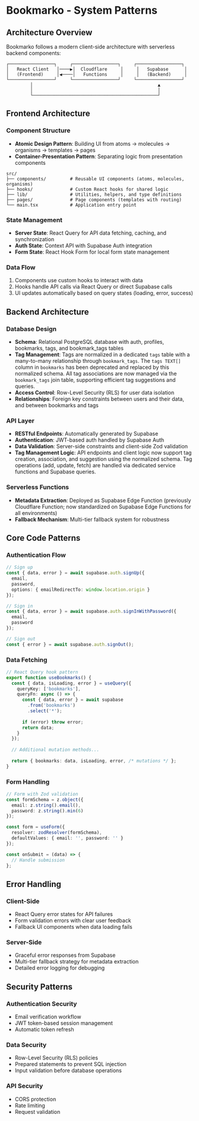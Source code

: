 # Bookmarko - System Patterns

## Architecture Overview

Bookmarko follows a modern client-side architecture with serverless backend components:

```
┌─────────────────┐     ┌─────────────────┐     ┌─────────────────┐
│   React Client   │────▶│  Cloudflare     │     │   Supabase      │
│   (Frontend)     │◀────│   Functions     │     │   (Backend)     │
└─────────────────┘     └─────────────────┘     └─────────────────┘
         │                                               ▲
         │                                               │
         └───────────────────────────────────────────────┘
```

## Frontend Architecture

### Component Structure
- **Atomic Design Pattern**: Building UI from atoms → molecules → organisms → templates → pages
- **Container-Presentation Pattern**: Separating logic from presentation components

```
src/
├── components/         # Reusable UI components (atoms, molecules, organisms)
├── hooks/              # Custom React hooks for shared logic
├── lib/                # Utilities, helpers, and type definitions
├── pages/              # Page components (templates with routing)
└── main.tsx            # Application entry point
```

### State Management
- **Server State**: React Query for API data fetching, caching, and synchronization
- **Auth State**: Context API with Supabase Auth integration
- **Form State**: React Hook Form for local form state management

### Data Flow
1. Components use custom hooks to interact with data
2. Hooks handle API calls via React Query or direct Supabase calls
3. UI updates automatically based on query states (loading, error, success)

## Backend Architecture

### Database Design
- **Schema**: Relational PostgreSQL database with auth, profiles, bookmarks, tags, and bookmark_tags tables
- **Tag Management**: Tags are normalized in a dedicated `tags` table with a many-to-many relationship through `bookmark_tags`. The `tags TEXT[]` column in `bookmarks` has been deprecated and replaced by this normalized schema. All tag associations are now managed via the `bookmark_tags` join table, supporting efficient tag suggestions and queries.
- **Access Control**: Row-Level Security (RLS) for user data isolation
- **Relationships**: Foreign key constraints between users and their data, and between bookmarks and tags

### API Layer
- **RESTful Endpoints**: Automatically generated by Supabase
- **Authentication**: JWT-based auth handled by Supabase Auth
- **Data Validation**: Server-side constraints and client-side Zod validation
- **Tag Management Logic**: API endpoints and client logic now support tag creation, association, and suggestion using the normalized schema. Tag operations (add, update, fetch) are handled via dedicated service functions and Supabase queries.

### Serverless Functions
- **Metadata Extraction**: Deployed as Supabase Edge Function (previously Cloudflare Function; now standardized on Supabase Edge Functions for all environments)
- **Fallback Mechanism**: Multi-tier fallback system for robustness

## Core Code Patterns

### Authentication Flow
```typescript
// Sign up
const { data, error } = await supabase.auth.signUp({
  email,
  password,
  options: { emailRedirectTo: window.location.origin }
});

// Sign in
const { data, error } = await supabase.auth.signInWithPassword({
  email,
  password
});

// Sign out
const { error } = await supabase.auth.signOut();
```

### Data Fetching
```typescript
// React Query hook pattern
export function useBookmarks() {
  const { data, isLoading, error } = useQuery({
    queryKey: ['bookmarks'],
    queryFn: async () => {
      const { data, error } = await supabase
        .from('bookmarks')
        .select('*');
      
      if (error) throw error;
      return data;
    }
  });
  
  // Additional mutation methods...
  
  return { bookmarks: data, isLoading, error, /* mutations */ };
}
```

### Form Handling
```typescript
// Form with Zod validation
const formSchema = z.object({
  email: z.string().email(),
  password: z.string().min(6)
});

const form = useForm({
  resolver: zodResolver(formSchema),
  defaultValues: { email: '', password: '' }
});

const onSubmit = (data) => {
  // Handle submission
};
```

## Error Handling

### Client-Side
- React Query error states for API failures
- Form validation errors with clear user feedback
- Fallback UI components when data loading fails

### Server-Side
- Graceful error responses from Supabase
- Multi-tier fallback strategy for metadata extraction
- Detailed error logging for debugging

## Security Patterns

### Authentication Security
- Email verification workflow
- JWT token-based session management
- Automatic token refresh

### Data Security
- Row-Level Security (RLS) policies
- Prepared statements to prevent SQL injection
- Input validation before database operations

### API Security
- CORS protection
- Rate limiting
- Request validation 